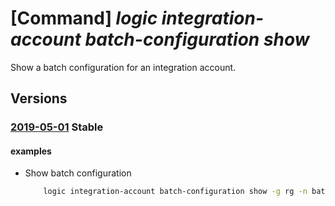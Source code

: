 # [Command] _logic integration-account batch-configuration show_

Show a batch configuration for an integration account.

## Versions

### [2019-05-01](/Resources/mgmt-plane/L3N1YnNjcmlwdGlvbnMve30vcmVzb3VyY2Vncm91cHMve30vcHJvdmlkZXJzL21pY3Jvc29mdC5sb2dpYy9pbnRlZ3JhdGlvbmFjY291bnRzL3t9L2JhdGNoY29uZmlndXJhdGlvbnMve30=/2019-05-01.xml) **Stable**

<!-- mgmt-plane /subscriptions/{}/resourcegroups/{}/providers/microsoft.logic/integrationaccounts/{}/batchconfigurations/{} 2019-05-01 -->

#### examples

- Show batch configuration
    ```bash
        logic integration-account batch-configuration show -g rg -n batch --integration-account-name name
    ```
